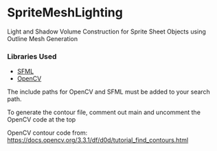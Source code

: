 # SpriteMeshLighting
Light and Shadow Volume Construction for Sprite Sheet Objects using Outline Mesh Generation

### Libraries Used  

* [SFML](https://github.com/SFML/SFML)  
* [OpenCV](https://opencv.org/)  

The include paths for OpenCV and SFML must be added to your search path.

To generate the contour file, comment out main and uncomment the OpenCV code at the top

OpenCV contour code from: https://docs.opencv.org/3.3.1/df/d0d/tutorial_find_contours.html
